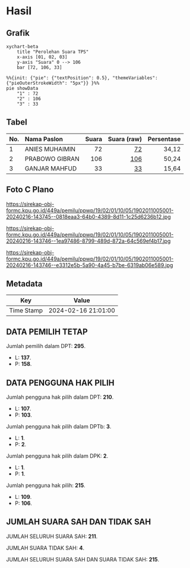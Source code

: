 # Hasil

## Grafik

```mermaid
xychart-beta
    title "Perolehan Suara TPS"
    x-axis [01, 02, 03]
    y-axis "Suara" 0 --> 106
    bar [72, 106, 33]
```

```mermaid
%%{init: {"pie": {"textPosition": 0.5}, "themeVariables": {"pieOuterStrokeWidth": "5px"}} }%%
pie showData
    "1" : 72
    "2" : 106
    "3" : 33
```

## Tabel

| No. | Nama Paslon    | Suara | Suara (raw) | Persentase |
|:--- |:-------------- | -----:| -----------:| ----------:|
| 1   | ANIES MUHAIMIN | 72    | [72][p-1]   | 34,12      |
| 2   | PRABOWO GIBRAN | 106   | [106][p-2]  | 50,24      |
| 3   | GANJAR MAHFUD  | 33    | [33][p-3]   | 15,64      |


[p-1]: https://github.com/gigit-pemilu/pemilu-2024-19-kepulauan-bangka-belitung/blob/main/pilpres/hitung-suara/sub/19-kepulauan-bangka-belitung/sub/02-belitung/sub/01-tanjung-pandan/sub/1005-lesung-batang/sub/001-tps/sub/paslon-1.txt
[p-2]: https://github.com/gigit-pemilu/pemilu-2024-19-kepulauan-bangka-belitung/blob/main/pilpres/hitung-suara/sub/19-kepulauan-bangka-belitung/sub/02-belitung/sub/01-tanjung-pandan/sub/1005-lesung-batang/sub/001-tps/sub/paslon-2.txt
[p-3]: https://github.com/gigit-pemilu/pemilu-2024-19-kepulauan-bangka-belitung/blob/main/pilpres/hitung-suara/sub/19-kepulauan-bangka-belitung/sub/02-belitung/sub/01-tanjung-pandan/sub/1005-lesung-batang/sub/001-tps/sub/paslon-3.txt

## Foto C Plano

https://sirekap-obj-formc.kpu.go.id/449a/pemilu/ppwp/19/02/01/10/05/1902011005001-20240216-143745--0818eaa3-64b0-4389-8d11-1c25d6236b12.jpg

https://sirekap-obj-formc.kpu.go.id/449a/pemilu/ppwp/19/02/01/10/05/1902011005001-20240216-143746--1ea97486-8799-489d-872a-64c569ef4b17.jpg

https://sirekap-obj-formc.kpu.go.id/449a/pemilu/ppwp/19/02/01/10/05/1902011005001-20240216-143746--e3312e5b-5a90-4a45-b7be-6319ab06e589.jpg


## Metadata

| Key        | Value               |
| ---------- | ------------------- |
| Time Stamp | 2024-02-16 21:01:00 |


## DATA PEMILIH TETAP

Jumlah pemilih dalam DPT: **295**.
 * L: **137**.
 * P: **158**.

## DATA PENGGUNA HAK PILIH

Jumlah pengguna hak pilih dalam DPT: **210**.
 * L: **107**.
 * P: **103**.

Jumlah pengguna hak pilih dalam DPTb: **3**.
 * L: **1**.
 * P: **2**.

Jumlah pengguna hak pilih dalam DPK: **2**.
 * L: **1**.
 * P: **1**.

Jumlah pengguna hak pilih: **215**.
 * L: **109**.
 * P: **106**.

## JUMLAH SUARA SAH DAN TIDAK SAH

JUMLAH SELURUH SUARA SAH: **211**.

JUMLAH SUARA TIDAK SAH: **4**.

JUMLAH SELURUH SUARA SAH DAN SUARA TIDAK SAH: **215**.


